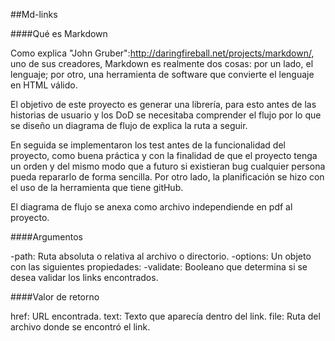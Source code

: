 ##Md-links

####Qué es Markdown

Como explica "John Gruber":http://daringfireball.net/projects/markdown/, uno de sus creadores, Markdown es realmente dos cosas: por un lado, el lenguaje; por otro, una herramienta de software que convierte el lenguaje en HTML válido. 


El objetivo de este proyecto es generar una librería, para esto antes de las historias de usuario y los DoD se necesitaba comprender el flujo por lo que se diseño un diagrama de flujo de explica la ruta a seguir.

En seguida se implementaron los test antes de la funcionalidad del proyecto, como buena práctica y con la finalidad de que el proyecto tenga un orden y del mismo modo que a futuro si existieran bug cualquier persona pueda repararlo de forma sencilla. Por otro lado, la planificación se hizo con el uso de la herramienta que tiene gitHub.

El diagrama de flujo se anexa como archivo independiende en pdf al proyecto.


####Argumentos

-path: Ruta absoluta o relativa al archivo o directorio.
-options: Un objeto con las siguientes propiedades:
-validate: Booleano que determina si se desea validar los links encontrados.

####Valor de retorno

href: URL encontrada.
text: Texto que aparecía dentro del link.
file: Ruta del archivo donde se encontró el link.




